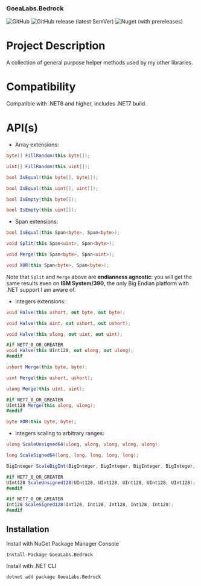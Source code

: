 ### GoeaLabs.Bedrock

![GitHub](https://img.shields.io/github/license/GoeaLabs/dotnet-bedrock?style=for-the-badge)
![GitHub release (latest SemVer)](https://img.shields.io/github/v/release/GoeaLabs/dotnet-bedrock?include_prereleases&style=for-the-badge)
![Nuget (with prereleases)](https://img.shields.io/nuget/vpre/GoeaLabs.Bedrock?style=for-the-badge)

# Project Description
A collection of general purpose helper methods used by my other libraries.

# Compatibility
Compatible with .NET6 and higher, includes .NET7 build.

# API(s)

- Array extensions:

```csharp
byte[] FillRandom(this byte[]);
```

```csharp
uint[] FillRandom(this uint[]);
```

```csharp
bool IsEqual(this byte[], byte[]);
```

```csharp
bool IsEqual(this uint[], uint[]);
```

```csharp
bool IsEmpty(this byte[]);
```

```csharp
bool IsEmpty(this uint[]);
```

- Span extensions:

```csharp
bool IsEqual(this Span<byte>, Span<byte>);
```

```csharp
void Split(this Span<uint>, Span<byte>);
```

```csharp
void Merge(this Span<byte>, Span<uint>);
```

```csharp
void XOR(this Span<byte>, Span<byte>);
```

Note that ```Split``` and ```Merge``` above are **endianness agnostic**: you will get the 
same results even on **IBM System/390**, the only Big Endian platform with .NET support
I am aware of.

- Integers extensions:

```csharp
void Halve(this ushort, out byte, out byte);
```

```csharp
void Halve(this uint, out ushort, out ushort);
```

```csharp
void Halve(this ulong, out uint, out uint);
```

```csharp
#if NET7_0_OR_GREATER
void Halve(this UInt128, out ulong, out ulong);
#endif
```

```csharp
ushort Merge(this byte, byte);
```

```csharp
uint Merge(this ushort, ushort);
```

```csharp
ulong Merge(this uint, uint);
```

```csharp
#if NET7_0_OR_GREATER
UInt128 Merge(this ulong, ulong);
#endif
```

```csharp
byte XOR(this byte, byte);
```

- Integers scaling to arbitrary ranges:

```csharp
ulong ScaleUnsigned64(ulong, ulong, ulong, ulong, ulong);
```

```csharp
long ScaleSigned64(long, long, long, long, long);
```

```csharp
BigInteger ScaleBigInt(BigInteger, BigInteger, BigInteger, BigInteger, BigInteger);
```

```csharp
#if NET7_0_OR_GREATER
UInt128 ScaleUnsigned128(UInt128, UInt128, UInt128, UInt128, UInt128);
#endif
```

```csharp
#if NET7_0_OR_GREATER
Int128 ScaleSigned128(Int128, Int128, Int128, Int128, Int128);
#endif
```

## Installation

Install with NuGet Package Manager Console
```
Install-Package GoeaLabs.Bedrock
```

Install with .NET CLI
```
dotnet add package GoeaLabs.Bedrock
```


